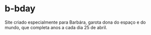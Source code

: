 # b-bday

Site criado especialmente para Barbára, garota dona do espaço e do mundo, que completa anos a cada dia 25 de abril.
